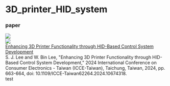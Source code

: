 # 3D_printer_HID_system  

### paper 
![](https://ieeexplore.ieee.org/mediastore/IEEE/content/media/10673884/10673887/10674318/lee1-p2-lee-small.gif)  
![](https://ieeexplore.ieee.org/mediastore/IEEE/content/media/10673884/10673887/10674318/lee2-p2-lee-small.gif)  
[Enhancing 3D Printer Functionality through HID-Based Control System Development](https://ieeexplore.ieee.org/document/10674318)    
S. J. Lee and W. Bin Lee, "Enhancing 3D Printer Functionality through HID-Based Control System Development," 2024 International Conference on Consumer Electronics - Taiwan (ICCE-Taiwan), Taichung, Taiwan, 2024, pp. 663-664, doi: 10.1109/ICCE-Taiwan62264.2024.10674318.  
test
